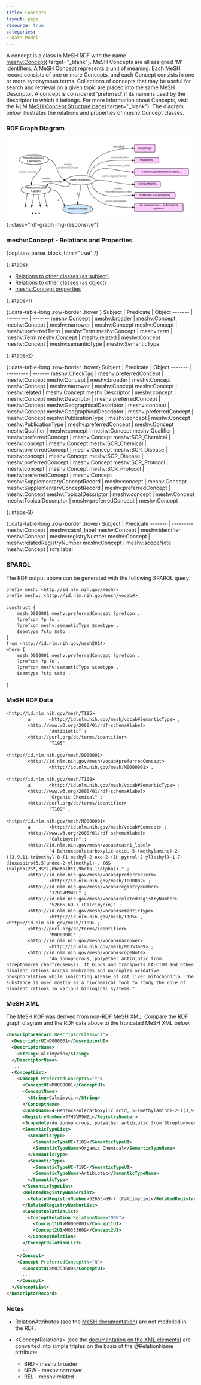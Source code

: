 ```yaml
---
title: Concepts
layout: page
resource: true
categories:
- Data Model
---
```

A concept is a class in MeSH RDF with the name [meshv:Concept](http://id.nlm.nih.gov/mesh/describe?uri=http%3A%2F%2Fid.nlm.nih.gov%2Fmesh%2Fvocab%23Concept){:target="_blank"}.  MeSH Concepts are all assigned 'M' identifiers.  A MeSH Concept represents a unit of meaning.
Each MeSH record consists of one or more Concepts, and each Concept consists in one or more synonymous terms.
Collections of concepts that may be useful for search and retrieval on a given topic are placed into the same MeSH Descriptor.
A concept is considered 'preferred' if its name is used by the descriptor to which it belongs.
For more information about Concepts, visit the NLM [MeSH Concept Structure page](http://www.nlm.nih.gov/mesh/concept_structure.html){:target="_blank"}.
The diagram below illustrates the relations and properties of meshv:Concept classes.

### RDF Graph Diagram

![Concept RDF Graph Diagram](images/Concepts.png){: class="rdf-graph img-responsive"}

### meshv:Concept - Relations and Properties

{::options parse_block_html="true" /}

{: #tabs}
<div>

*  [Relations to other classes (as subject)](#tabs-1)
*  [Relations to other classes (as object)](#tabs-2)
*  [meshv:Concept properties](#tabs-3)

{: #tabs-1}
<div>

{:.data-table-long .row-border .hover }
Subject | Predicate | Object
------- | --------- | -------
meshv:Concept | meshv:broader | meshv:Concept
meshv:Concept | meshv:narrower | meshv:Concept
meshv:Concept | meshv:preferredTerm | meshv:Term
meshv:Concept | meshv:term | meshv:Term
meshv:Concept | meshv:related | meshv:Concept
meshv:Concept | meshv:semanticType | meshv:SemanticType

</div>

{: #tabs-2}
<div>

{:.data-table-long .row-border .hover}
Subject | Predicate | Object
------- | --------- | -------
meshv:CheckTag | meshv:preferredConcept | meshv:Concept
meshv:Concept | meshv:broader | meshv:Concept
meshv:Concept | meshv:narrower | meshv:Concept
meshv:Concept | meshv:related | meshv:Concept
meshv:Descriptor | meshv:concept | meshv:Concept
meshv:Descriptor | meshv:preferredConcept | meshv:Concept
meshv:GeographicalDescriptor | meshv:concept | meshv:Concept
meshv:GeographicalDescriptor | meshv:preferredConcept | meshv:Concept
meshv:PublicationType | meshv:concept | meshv:Concept
meshv:PublicationType | meshv:preferredConcept | meshv:Concept
meshv:Qualifier | meshv:concept | meshv:Concept
meshv:Qualifier | meshv:preferredConcept | meshv:Concept
meshv:SCR_Chemical | meshv:concept | meshv:Concept
meshv:SCR_Chemical | meshv:preferredConcept | meshv:Concept
meshv:SCR_Disease | meshv:concept | meshv:Concept
meshv:SCR_Disease | meshv:preferredConcept | meshv:Concept
meshv:SCR_Protocol | meshv:concept | meshv:Concept
meshv:SCR_Protocol | meshv:preferredConcept | meshv:Concept
meshv:SupplementaryConceptRecord | meshv:concept | meshv:Concept
meshv:SupplementaryConceptRecord | meshv:preferredConcept | meshv:Concept
meshv:TopicalDescriptor | meshv:concept | meshv:Concept
meshv:TopicalDescriptor | meshv:preferredConcept | meshv:Concept

</div>

{: #tabs-3}
<div>
{:.data-table-long .row-border .hover}
Subject | Predicate
------- | ---------
meshv:Concept | meshv:casn1_label
meshv:Concept | meshv:identifier
meshv:Concept | meshv:registryNumber
meshv:Concept | meshv:relatedRegistryNumber
meshv:Concept | meshv:scopeNote
meshv:Concept | rdfs:label

</div>
</div>

### SPARQL

The RDF output above can be generated with the following <span class='invoke-sparql'>SPARQL query</span>:


```sparql
prefix mesh: <http://id.nlm.nih.gov/mesh/>
prefix meshv: <http://id.nlm.nih.gov/mesh/vocab#>

construct {
    mesh:D000001 meshv:preferredConcept ?prefcon .
    ?prefcon ?p ?o .
    ?prefcon meshv:semanticType $semtype .
    $semtype ?stp $sto .
}
from <http://id.nlm.nih.gov/mesh2014>
where {
    mesh:D000001 meshv:preferredConcept ?prefcon .
    ?prefcon ?p ?o .
    ?prefcon meshv:semanticType $semtype .
    $semtype ?stp $sto .

}
```

### MeSH RDF Data

```
<http://id.nlm.nih.gov/mesh/T195>
        a       <http://id.nlm.nih.gov/mesh/vocab#SemanticType> ;
        <http://www.w3.org/2000/01/rdf-schema#label>
                "Antibiotic" ;
        <http://purl.org/dc/terms/identifier>
                "T195" .

<http://id.nlm.nih.gov/mesh/D000001>
        <http://id.nlm.nih.gov/mesh/vocab#preferredConcept>
                <http://id.nlm.nih.gov/mesh/M0000001> .

<http://id.nlm.nih.gov/mesh/T109>
        a       <http://id.nlm.nih.gov/mesh/vocab#SemanticType> ;
        <http://www.w3.org/2000/01/rdf-schema#label>
                "Organic Chemical" ;
        <http://purl.org/dc/terms/identifier>
                "T109" .

<http://id.nlm.nih.gov/mesh/M0000001>
        a       <http://id.nlm.nih.gov/mesh/vocab#Concept> ;
        <http://www.w3.org/2000/01/rdf-schema#label>
                "Calcimycin" ;
        <http://id.nlm.nih.gov/mesh/vocab#casn1_label>
                "4-Benzoxazolecarboxylic acid, 5-(methylamino)-2-((3,9,11-trimethyl-8-(1-methyl-2-oxo-2-(1H-pyrrol-2-yl)ethyl)-1,7-dioxaspiro(5.5)undec-2-yl)methyl)-, (6S-(6alpha(2S*,3S*),8beta(R*),9beta,11alpha))-" ;
        <http://id.nlm.nih.gov/mesh/vocab#preferredTerm>
                <http://id.nlm.nih.gov/mesh/T000002> ;
        <http://id.nlm.nih.gov/mesh/vocab#registryNumber>
                "37H9VM9WZL" ;
        <http://id.nlm.nih.gov/mesh/vocab#relatedRegistryNumber>
                "52665-69-7 (Calcimycin)" ;
        <http://id.nlm.nih.gov/mesh/vocab#semanticType>
                <http://id.nlm.nih.gov/mesh/T195> , <http://id.nlm.nih.gov/mesh/T109> ;
        <http://purl.org/dc/terms/identifier>
                "M0000001" ;
        <http://id.nlm.nih.gov/mesh/vocab#narrower>
                <http://id.nlm.nih.gov/mesh/M0353609> ;
        <http://id.nlm.nih.gov/mesh/vocab#scopeNote>
                "An ionophorous, polyether antibiotic from Streptomyces chartreusensis. It binds and transports CALCIUM and other divalent cations across membranes and uncouples oxidative phosphorylation while inhibiting ATPase of rat liver mitochondria. The substance is used mostly as a biochemical tool to study the role of divalent cations in various biological systems."
```

### MeSH XML

The MeSH RDF was derived from non-RDF MeSH XML. Compare the RDF graph diagram and the RDF data above to the truncated MeSH XML below.

```xml
<DescriptorRecord DescriptorClass="1">
  <DescriptorUI>D000001</DescriptorUI>
  <DescriptorName>
    <String>Calcimycin</String>
  </DescriptorName>
  ...
  <ConceptList>
    <Concept PreferredConceptYN="Y">
      <ConceptUI>M0000001</ConceptUI>
      <ConceptName>
        <String>Calcimycin</String>
      </ConceptName>
      <CASN1Name>4-Benzoxazolecarboxylic acid, 5-(methylamino)-2-((3,9,11-trimethyl-8-(1-methyl-2-oxo-2-(1H-pyrrol-2-yl)ethyl)-1,7-dioxaspiro(5.5)undec-2-yl)methyl)-, (6S-(6alpha(2S*,3S*),8beta(R*),9beta,11alpha))-</CASN1Name>
      <RegistryNumber>37H9VM9WZL</RegistryNumber>
      <ScopeNote>An ionophorous, polyether antibiotic from Streptomyces chartreusensis. It binds and transports CALCIUM and other divalent cations across membranes and uncouples oxidative phosphorylation while inhibiting ATPase of rat liver mitochondria. The substance is used mostly as a biochemical tool to study the role of divalent cations in various biological systems.</ScopeNote>
      <SemanticTypeList>
        <SemanticType>
          <SemanticTypeUI>T109</SemanticTypeUI>
          <SemanticTypeName>Organic Chemical</SemanticTypeName>
        </SemanticType>
        <SemanticType>
          <SemanticTypeUI>T195</SemanticTypeUI>
          <SemanticTypeName>Antibiotic</SemanticTypeName>
        </SemanticType>
      </SemanticTypeList>
      <RelatedRegistryNumberList>
        <RelatedRegistryNumber>52665-69-7 (Calcimycin)</RelatedRegistryNumber>
      </RelatedRegistryNumberList>
      <ConceptRelationList>
        <ConceptRelation RelationName="NRW">
          <Concept1UI>M0000001</Concept1UI>
          <Concept2UI>M0353609</Concept2UI>
        </ConceptRelation>
      </ConceptRelationList>
      ...
    </Concept>
    <Concept PreferredConceptYN="N">
      <ConceptUI>M0353609</ConceptUI>
      ...
    </Concept>
  </ConceptList>
</DescriptorRecord>
```

### Notes

* RelationAttributes (see the [MeSH
  documentation](http://www.nlm.nih.gov/mesh/xml_data_elements.html#RelationAttribute)) are not
  modelled in the RDF.

* \<ConceptRelations> (see the [documentation on the XML
  elements](http://www.nlm.nih.gov/mesh/xml_data_elements.html#ConceptRelation)) are converted into
  simple triples on the basis of the @RelationName attribute:
    * BRD - meshv:broader
    * NRW - meshv:narrower
    * REL - meshv:related
